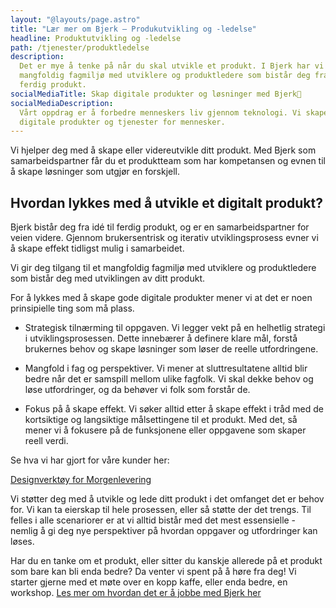 ```yaml
---
layout: "@layouts/page.astro"
title: "Lær mer om Bjerk – Produkutvikling og -ledelse"
headline: Produktutvikling og -ledelse
path: /tjenester/produktledelse
description:
  Det er mye å tenke på når du skal utvikle et produkt. I Bjerk har vi et
  mangfoldig fagmiljø med utviklere og produktledere som bistår deg fra idé til
  ferdig produkt.
socialMediaTitle: Skap digitale produkter og løsninger med Bjerk🌳
socialMediaDescription:
  Vårt oppdrag er å forbedre menneskers liv gjennom teknologi. Vi skaper
  digitale produkter og tjenester for mennesker.
---
```


Vi hjelper deg med å skape eller videreutvikle ditt produkt. Med Bjerk som
samarbeidspartner får du et produktteam som har kompetansen og evnen til å skape
løsninger som utgjør en forskjell.

## Hvordan lykkes med å utvikle et digitalt produkt?

Bjerk bistår deg fra idé til ferdig produkt, og er en samarbeidspartner for
veien videre. Gjennom brukersentrisk og iterativ utviklingsprosess evner vi å
skape effekt tidligst mulig i samarbeidet.

Vi gir deg tilgang til et mangfoldig fagmiljø med utviklere og produktledere som
bistår deg med utviklingen av ditt produkt.

For å lykkes med å skape gode digitale produkter mener vi at det er noen
prinsipielle ting som må plass.

- Strategisk tilnærming til oppgaven. Vi legger vekt på en helhetlig strategi i
  utviklingsprosessen. Dette innebærer å definere klare mål, forstå brukernes
  behov og skape løsninger som løser de reelle utfordringene.

- Mangfold i fag og perspektiver. Vi mener at sluttresultatene alltid blir bedre
  når det er samspill mellom ulike fagfolk. Vi skal dekke behov og løse
  utfordringer, og da behøver vi folk som forstår de.

- Fokus på å skape effekt. Vi søker alltid etter å skape effekt i tråd med de
  kortsiktige og langsiktige målsettingene til et produkt. Med det, så mener vi
  å fokusere på de funksjonene eller oppgavene som skaper reell verdi.

Se hva vi har gjort for våre kunder her:

[Designverktøy for Morgenlevering][kundecase-1]

[kundecase-1]: https://bjerk.io/work/designverktoy-for-nyhetsbrev

Vi støtter deg med å utvikle og lede ditt produkt i det omfanget det er behov
for. Vi kan ta eierskap til hele prosessen, eller så støtte der det trengs. Til
felles i alle scenariorer er at vi alltid bistår med det mest essensielle -
nemlig å gi deg nye perspektiver på hvordan oppgaver og utfordringer kan løses.

Har du en tanke om et produkt, eller sitter du kanskje allerede på et produkt
som bare kan bli enda bedre? Da venter vi spent på å høre fra deg! Vi starter
gjerne med et møte over en kopp kaffe, eller enda bedre, en workshop. [Les mer
om hvordan det er å jobbe med Bjerk her][jobbe-med-bjerk]

[jobbe-med-bjerk]: https://bjerk.io/articles/2023/jobbe-med-bjerk
